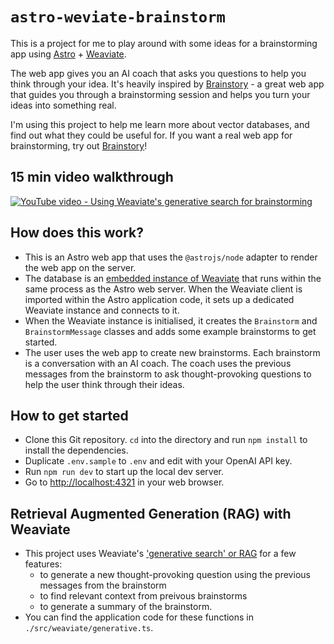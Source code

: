 # `astro-weviate-brainstorm`

This is a project for me to play around with some ideas for a brainstorming app using [Astro](https://astro.build) + [Weaviate](https://weaviate.io).

The web app gives you an AI coach that asks you questions to help you think through your idea. It's heavily inspired by [Brainstory](https://brainstory.ai) - a great web app that guides you through a brainstorming session and helps you turn your ideas into something real.

I'm using this project to help me learn more about vector databases, and find out what they could be useful for. If you want a real web app for brainstorming, try out [Brainstory](https://brainstory.ai)!

## 15 min video walkthrough

[![YouTube video - Using Weaviate's generative search for brainstorming](https://img.youtube.com/vi/aUSLy2p5RkE/0.jpg)](https://www.youtube.com/watch?v=aUSLy2p5RkE "Using Weaviate's generative search for brainstorming")

## How does this work?
- This is an Astro web app that uses the `@astrojs/node` adapter to render the web app on the server.
- The database is an [embedded instance of Weaviate](https://weaviate.io/developers/weaviate/installation/embedded) that runs within the same process as the Astro web server. When the Weaviate client is imported within the Astro application code, it sets up a dedicated Weaviate instance and connects to it.
- When the Weaviate instance is initialised, it creates the `Brainstorm` and `BrainstormMessage` classes and adds some example brainstorms to get started.
- The user uses the web app to create new brainstorms. Each brainstorm is a conversation with an AI coach. The coach uses the previous messages from the brainstorm to ask thought-provoking questions to help the user think through their ideas. 

## How to get started
- Clone this Git repository. `cd` into the directory and run `npm install` to install the dependencies.
- Duplicate `.env.sample` to `.env` and edit with your OpenAI API key. 
- Run `npm run dev` to start up the local dev server. 
- Go to [http://localhost:4321](http://localhost:4321) in your web browser.

## Retrieval Augmented Generation (RAG) with Weaviate
- This project uses Weaviate's ['generative search' or RAG](https://weaviate.io/developers/weaviate/search/generative) for a few features:
    - to generate a new thought-provoking question using the previous messages from the brainstorm
    - to find relevant context from preivous brainstorms
    - to generate a summary of the brainstorm.
- You can find the application code for these functions in `./src/weaviate/generative.ts`.